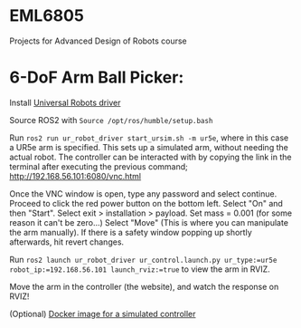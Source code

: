 # EML6805
Projects for Advanced Design of Robots course

# 6-DoF Arm Ball Picker:

Install [Universal Robots driver](https://github.com/UniversalRobots/Universal_Robots_ROS2_Driver) 

Source ROS2 with `Source /opt/ros/humble/setup.bash`

Run `ros2 run ur_robot_driver start_ursim.sh -m ur5e`, where in this case a UR5e arm is specified. This sets up a simulated arm, without needing the actual robot. The controller can be interacted with by copying the link in the terminal after executing the previous command; http://192.168.56.101:6080/vnc.html

Once the VNC window is open, type any password and select continue. 
Proceed to click the red power button on the bottom left. 
Select "On" and then "Start". 
Select exit > installation > payload. Set mass = 0.001 (for some reason it can't be zero...) 
Select "Move" (This is where you can manipulate the arm manually). If there is a safety window popping up shortly afterwards, hit revert changes.

Run `ros2 launch ur_robot_driver ur_control.launch.py ur_type:=ur5e robot_ip:=192.168.56.101 launch_rviz:=true` to view the arm in RVIZ.

Move the arm in the controller (the website), and watch the response on RVIZ! 

(Optional) [Docker image for a simulated controller](https://hub.docker.com/r/universalrobots/ursim_e-series) 
